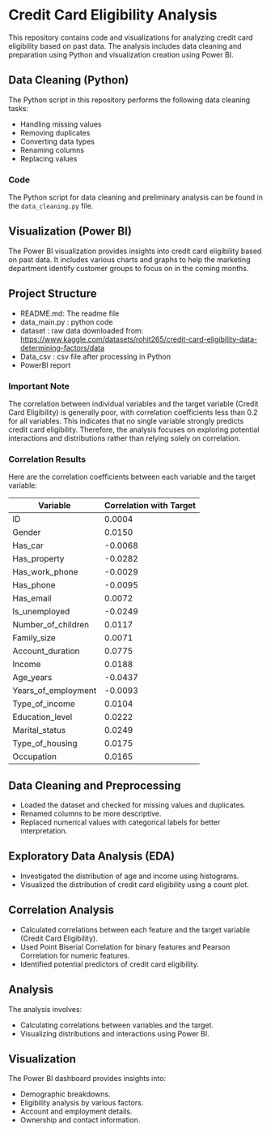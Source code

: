 # Credit Card Eligibility Analysis

This repository contains code and visualizations for analyzing credit card eligibility based on past data. The analysis includes data cleaning and preparation using Python and visualization creation using Power BI.

## Data Cleaning (Python)

The Python script in this repository performs the following data cleaning tasks:

- Handling missing values
- Removing duplicates
- Converting data types
- Renaming columns
- Replacing values

### Code

The Python script for data cleaning and preliminary analysis can be found in the `data_cleaning.py` file.

## Visualization (Power BI)

The Power BI visualization provides insights into credit card eligibility based on past data. It includes various charts and graphs to help the marketing department identify customer groups to focus on in the coming months.

## Project Structure
- README.md: The readme file
- data_main.py : python code
- dataset : raw data downloaded from: https://www.kaggle.com/datasets/rohit265/credit-card-eligibility-data-determining-factors/data
- Data_csv : csv file after processing in Python
- PowerBI report

### Important Note
The correlation between individual variables and the target variable (Credit Card Eligibility) is generally poor, with correlation coefficients less than 0.2 for all variables. This indicates that no single variable strongly predicts credit card eligibility. Therefore, the analysis focuses on exploring potential interactions and distributions rather than relying solely on correlation.

### Correlation Results
Here are the correlation coefficients between each variable and the target variable:

| Variable               | Correlation with Target |
|------------------------|-------------------------|
| ID                     | 0.0004                  |
| Gender                 | 0.0150                  |
| Has_car                | -0.0068                 |
| Has_property           | -0.0282                 |
| Has_work_phone         | -0.0029                 |
| Has_phone              | -0.0095                 |
| Has_email              | 0.0072                  |
| Is_unemployed          | -0.0249                 |
| Number_of_children     | 0.0117                  |
| Family_size            | 0.0071                  |
| Account_duration       | 0.0775                  |
| Income                 | 0.0188                  |
| Age_years              | -0.0437                 |
| Years_of_employment    | -0.0093                 |
| Type_of_income         | 0.0104                  |
| Education_level        | 0.0222                  |
| Marital_status         | 0.0249                  |
| Type_of_housing        | 0.0175                  |
| Occupation             | 0.0165                  |


## Data Cleaning and Preprocessing
- Loaded the dataset and checked for missing values and duplicates.
- Renamed columns to be more descriptive.
- Replaced numerical values with categorical labels for better interpretation.

## Exploratory Data Analysis (EDA)
- Investigated the distribution of age and income using histograms.
- Visualized the distribution of credit card eligibility using a count plot.

## Correlation Analysis
- Calculated correlations between each feature and the target variable (Credit Card Eligibility).
- Used Point Biserial Correlation for binary features and Pearson Correlation for numeric features.
- Identified potential predictors of credit card eligibility.

## Analysis
The analysis involves:
- Calculating correlations between variables and the target.
- Visualizing distributions and interactions using Power BI.

## Visualization
The Power BI dashboard provides insights into:
- Demographic breakdowns.
- Eligibility analysis by various factors.
- Account and employment details.
- Ownership and contact information.

